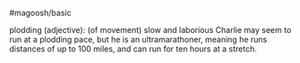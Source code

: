 #magoosh/basic

plodding (adjective): (of movement) slow and laborious 
Charlie may seem to run at a plodding pace, but he is an ultramarathoner, meaning he runs distances of 
up to 100 miles, and can run for ten hours at a stretch. 
